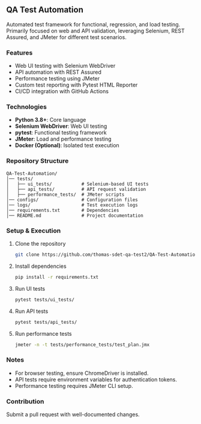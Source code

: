 ## QA Test Automation  

Automated test framework for functional, regression, and load testing. Primarily focused on web and API validation, leveraging Selenium, REST Assured, and JMeter for different test scenarios.  

### Features  
- Web UI testing with Selenium WebDriver  
- API automation with REST Assured  
- Performance testing using JMeter  
- Custom test reporting with Pytest HTML Reporter  
- CI/CD integration with GitHub Actions  

### Technologies  
- **Python 3.8+**: Core language  
- **Selenium WebDriver**: Web UI testing  
- **pytest**: Functional testing framework  
- **JMeter**: Load and performance testing  
- **Docker (Optional)**: Isolated test execution  

### Repository Structure  
```
QA-Test-Automation/
│── tests/
│   ├── ui_tests/           # Selenium-based UI tests
│   ├── api_tests/          # API request validation
│   ├── performance_tests/  # JMeter scripts
│── configs/                # Configuration files
│── logs/                   # Test execution logs
│── requirements.txt        # Dependencies
│── README.md               # Project documentation
```

### Setup & Execution  
1. Clone the repository  
   ```bash  
   git clone https://github.com/thomas-sdet-qa-test2/QA-Test-Automation.git  
   ```  
2. Install dependencies  
   ```bash  
   pip install -r requirements.txt  
   ```  
3. Run UI tests  
   ```bash  
   pytest tests/ui_tests/  
   ```  
4. Run API tests  
   ```bash  
   pytest tests/api_tests/  
   ```  
5. Run performance tests  
   ```bash  
   jmeter -n -t tests/performance_tests/test_plan.jmx  
   ```  

### Notes  
- For browser testing, ensure ChromeDriver is installed.  
- API tests require environment variables for authentication tokens.  
- Performance testing requires JMeter CLI setup.  

### Contribution  
Submit a pull request with well-documented changes.
